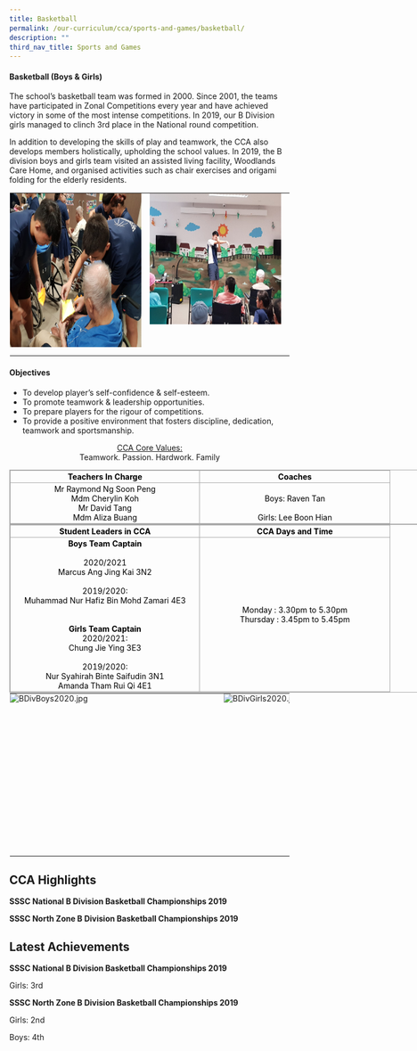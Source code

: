 ```yaml
---
title: Basketball
permalink: /our-curriculum/cca/sports-and-games/basketball/
description: ""
third_nav_title: Sports and Games
---
```

#### Basketball (Boys &amp; Girls)

The school’s basketball team was formed in 2000. Since 2001, the teams have participated in Zonal Competitions every year and have achieved victory in some of the most intense competitions. In 2019, our B Division girls managed to clinch 3rd place in the National round competition.

  

In addition to developing the skills of play and teamwork, the CCA also develops members holistically, upholding the school values. In 2019, the B division boys and girls team visited an assisted living facility, Woodlands Care Home, and organised activities such as chair exercises and origami folding for the elderly residents.

  

<table style="margin: auto; outline: 0px; padding: 0px; border-collapse: collapse; clear: both; border: 1px solid transparent; table-layout: fixed;" class="ive_eobj_center ives_tab_kosong"><tbody style="margin: 0px; outline: 0px; padding: 0px;"><tr style="margin: 0px; outline: 0px; padding: 0px;"><td style="margin: 0px; outline: 0px; padding: 0px 15px 15px 0px; vertical-align: top;"><img style="margin: auto; outline: none; padding: 0px; border: none; clear: both; display: block; width: 315px; height: 276px;" class="ive_eobj_center" alt="2019VIA@OldFolksHome.jpg" width="100%" src="/images/2019VIA@OldFolksHome.jpeg"></td><td style="margin: 0px; outline: 0px; padding: 0px 15px 15px 0px; vertical-align: top;"><img style="margin: auto; outline: none; padding: 0px; border: none; clear: both; display: block; width: 315px; height: 235px;" class="ive_eobj_center" alt="2019VIA@OldFolksHome4.jpg" width="100%" src="/images/2019VIA@OldFolksHome4.jpeg"></td></tr></tbody></table>

#### Objectives


*   To develop player’s self-confidence &amp; self-esteem.
*   To promote teamwork &amp; leadership opportunities.
*   To prepare players for the rigour of competitions.
*   To provide a positive environment that fosters discipline, dedication, teamwork and sportsmanship.


<p style="text-align:center;"><u>CCA Core Values:</u><br>Teamwork. Passion. Hardwork. Family</p>
  

<table style="margin: 0px; outline: 0px; padding: 0px; border-collapse: collapse; border: 1px solid rgb(170, 170, 170); width: 856px;" class="iveo_table ives_tab_simple3" cellpadding="0" cellspacing="0" border="0"><tbody style="margin: 0px; outline: 0px; padding: 0px;"><tr style="margin: 0px; outline: 0px; padding: 0px;"><td style="margin: 0px; outline: 0px; padding: 2px; text-align: center; border: 1px solid rgb(170, 170, 170); width: 251.6pt;"><font style="margin: 0px; outline: 0px; padding: 0px;" color="#000000"><b style="margin: 0px; outline: 0px; padding: 0px;">Teachers In Charge<br style="margin: 0px; outline: 0px; padding: 0px;"></b></font></td><td style="margin: 0px; outline: 0px; padding: 2px; text-align: center; border: 1px solid rgb(170, 170, 170); width: 252.4pt;"><font style="margin: 0px; outline: 0px; padding: 0px;" color="#000000"><strong style="margin: 0px; outline: 0px; padding: 0px;">Coaches</strong></font><br style="margin: 0px; outline: 0px; padding: 0px;"></td></tr><tr style="margin: 0px; outline: 0px; padding: 0px;"><td style="margin: 0px; outline: 0px; padding: 2px; text-align: center; border: 1px solid rgb(170, 170, 170); width: 251.6pt;"><font style="margin: 0px; outline: 0px; padding: 0px;" color="#000000">Mr Raymond Ng Soon Peng<br style="margin: 0px; outline: 0px; padding: 0px;">Mdm Cherylin Koh<br style="margin: 0px; outline: 0px; padding: 0px;">Mr David Tang<br style="margin: 0px; outline: 0px; padding: 0px;">Mdm Aliza Buang</font><br style="margin: 0px; outline: 0px; padding: 0px;"></td><td style="margin: 0px; outline: 0px; padding: 2px; text-align: center; border: 1px solid rgb(170, 170, 170); width: 252.4pt;"><br style="margin: 0px; outline: 0px; padding: 0px;"><font style="margin: 0px; outline: 0px; padding: 0px;" color="#000000">Boys: Raven Tan<br style="margin: 0px; outline: 0px; padding: 0px;"><br style="margin: 0px; outline: 0px; padding: 0px;">Girls: Lee Boon Hian</font><br style="margin: 0px; outline: 0px; padding: 0px;"></td></tr></tbody></table>

  

<table style="margin: 0px; outline: 0px; padding: 0px; border-collapse: collapse; border: 1px solid rgb(170, 170, 170); width: 856px;" class="iveo_table ives_tab_simple3" cellpadding="0" cellspacing="0" border="1"><tbody style="margin: 0px; outline: 0px; padding: 0px;"><tr style="margin: 0px; outline: 0px; padding: 0px;"><td style="margin: 0px; outline: 0px; padding: 2px; text-align: center; border: 1px solid rgb(170, 170, 170); width: 251.6pt;"><font style="margin: 0px; outline: 0px; padding: 0px;" color="#000000"><strong style="margin: 0px; outline: 0px; padding: 0px;">Student Leaders in CCA</strong></font><br style="margin: 0px; outline: 0px; padding: 0px;"></td><td style="margin: 0px; outline: 0px; padding: 2px; text-align: center; border: 1px solid rgb(170, 170, 170); width: 252.4pt;"><font style="margin: 0px; outline: 0px; padding: 0px;" color="#000000"><strong style="margin: 0px; outline: 0px; padding: 0px;">CCA Days and Time</strong></font><br style="margin: 0px; outline: 0px; padding: 0px;"></td></tr><tr style="margin: 0px; outline: 0px; padding: 0px;"><td style="margin: 0px; outline: 0px; padding: 2px; text-align: center; border: 1px solid rgb(170, 170, 170); width: 251.6pt;"><font style="margin: 0px; outline: 0px; padding: 0px;" color="#000000"><strong style="margin: 0px; outline: 0px; padding: 0px;">Boys Team Captain</strong></font><br style="margin: 0px; outline: 0px; padding: 0px;"><br style="margin: 0px; outline: 0px; padding: 0px;"><font style="margin: 0px; outline: 0px; padding: 0px;" color="#000000">2020/2021<br style="margin: 0px; outline: 0px; padding: 0px;">Marcus Ang Jing Kai 3N2<br style="margin: 0px; outline: 0px; padding: 0px;"><br style="margin: 0px; outline: 0px; padding: 0px;">2019/2020:<br style="margin: 0px; outline: 0px; padding: 0px;">Muhammad Nur Hafiz Bin Mohd Zamari 4E3<br style="margin: 0px; outline: 0px; padding: 0px;"><br style="margin: 0px; outline: 0px; padding: 0px;"><strong style="margin: 0px; outline: 0px; padding: 0px;"></strong><br style="margin: 0px; outline: 0px; padding: 0px;"><strong style="margin: 0px; outline: 0px; padding: 0px;">Girls Team Captain</strong><br style="margin: 0px; outline: 0px; padding: 0px;">2020/2021:<br style="margin: 0px; outline: 0px; padding: 0px;">Chung Jie Ying 3E3<br style="margin: 0px; outline: 0px; padding: 0px;"><br style="margin: 0px; outline: 0px; padding: 0px;">2019/2020:<br style="margin: 0px; outline: 0px; padding: 0px;">Nur Syahirah Binte Saifudin 3N1<br style="margin: 0px; outline: 0px; padding: 0px;">Amanda Tham Rui Qi 4E1</font><br style="margin: 0px; outline: 0px; padding: 0px;"></td><td style="margin: 0px; outline: 0px; padding: 2px; text-align: center; border: 1px solid rgb(170, 170, 170); width: 251.6pt;"><font style="margin: 0px; outline: 0px; padding: 0px;" color="#000000">Monday : 3.30pm to 5.30pm<br style="margin: 0px; outline: 0px; padding: 0px;">Thursday : 3.45pm to 5.45pm</font><br style="margin: 0px; outline: 0px; padding: 0px;"></td></tr></tbody></table>

  

<table style="margin: auto; outline: 0px; padding: 0px; border-collapse: collapse; clear: both; border: 1px solid transparent; table-layout: fixed;" class="ive_eobj_center ives_tab_kosong"><tbody style="margin: 0px; outline: 0px; padding: 0px;"><tr style="margin: 0px; outline: 0px; padding: 0px;"><td style="margin: 0px; outline: 0px; padding: 0px 15px 15px 0px; vertical-align: top;"><img style="margin: auto; outline: none; padding: 0px; border: none; clear: both; display: block; width: 369px; height: 276px;" class="ive_eobj_center" alt="BDivBoys2020.jpg" width="100%" src="![](/images/BDivBoys2020.jpeg)"></td><td style="margin: 0px; outline: 0px; padding: 0px 15px 15px 0px; vertical-align: top;"><img style="margin: auto; outline: none; padding: 0px; border: none; clear: both; display: block; width: 369px; height: 276px;" class="ive_eobj_center" alt="BDivGirls2020.jpg" width="100%" src="![](/images/BDivGirls2020.jpeg)"></td></tr></tbody></table>

CCA Highlights
--------------

**SSSC National B Division Basketball Championships 2019**

  

**SSSC North Zone B Division Basketball Championships 2019**

Latest Achievements
-------------------

**SSSC National B Division Basketball Championships 2019**

Girls: 3rd

  

**SSSC North Zone B Division Basketball Championships 2019**

Girls: 2nd

Boys: 4th
